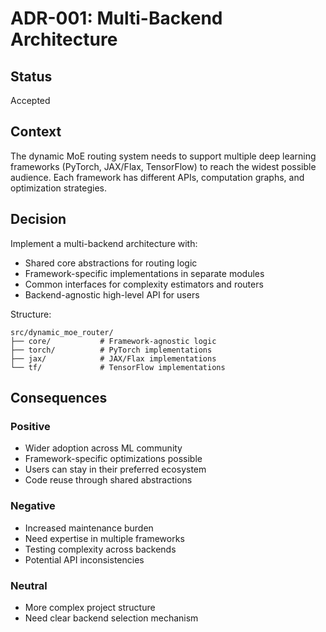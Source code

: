 # ADR-001: Multi-Backend Architecture

## Status

Accepted

## Context

The dynamic MoE routing system needs to support multiple deep learning frameworks (PyTorch, JAX/Flax, TensorFlow) to reach the widest possible audience. Each framework has different APIs, computation graphs, and optimization strategies.

## Decision

Implement a multi-backend architecture with:
- Shared core abstractions for routing logic
- Framework-specific implementations in separate modules
- Common interfaces for complexity estimators and routers
- Backend-agnostic high-level API for users

Structure:
```
src/dynamic_moe_router/
├── core/           # Framework-agnostic logic
├── torch/          # PyTorch implementations  
├── jax/            # JAX/Flax implementations
└── tf/             # TensorFlow implementations
```

## Consequences

### Positive
- Wider adoption across ML community
- Framework-specific optimizations possible
- Users can stay in their preferred ecosystem
- Code reuse through shared abstractions

### Negative
- Increased maintenance burden
- Need expertise in multiple frameworks
- Testing complexity across backends
- Potential API inconsistencies

### Neutral
- More complex project structure
- Need clear backend selection mechanism